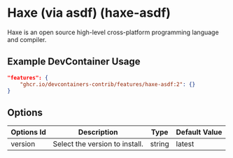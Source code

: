 
# Haxe (via asdf) (haxe-asdf)

Haxe is an open source high-level cross-platform programming language and compiler.

## Example DevContainer Usage

```json
"features": {
    "ghcr.io/devcontainers-contrib/features/haxe-asdf:2": {}
}
```

## Options

| Options Id | Description | Type | Default Value |
|-----|-----|-----|-----|
| version | Select the version to install. | string | latest |


